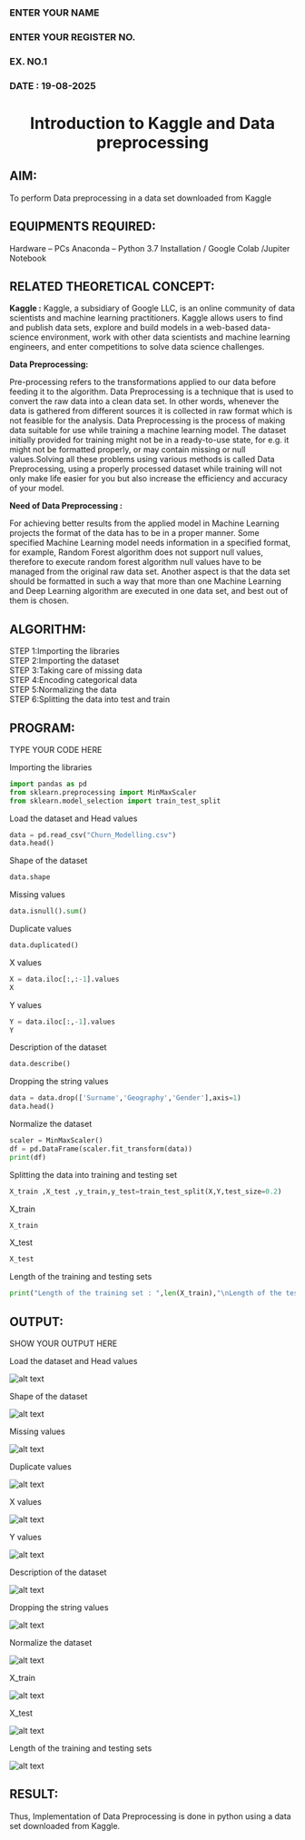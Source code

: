 <H3>ENTER YOUR NAME</H3>
<H3>ENTER YOUR REGISTER NO.</H3>
<H3>EX. NO.1</H3>
<H3>DATE : 19-08-2025</H3>
<H1 ALIGN =CENTER> Introduction to Kaggle and Data preprocessing</H1>

## AIM:

To perform Data preprocessing in a data set downloaded from Kaggle

## EQUIPMENTS REQUIRED:
Hardware – PCs
Anaconda – Python 3.7 Installation / Google Colab /Jupiter Notebook

## RELATED THEORETICAL CONCEPT:

**Kaggle :**
Kaggle, a subsidiary of Google LLC, is an online community of data scientists and machine learning practitioners. Kaggle allows users to find and publish data sets, explore and build models in a web-based data-science environment, work with other data scientists and machine learning engineers, and enter competitions to solve data science challenges.

**Data Preprocessing:**

Pre-processing refers to the transformations applied to our data before feeding it to the algorithm. Data Preprocessing is a technique that is used to convert the raw data into a clean data set. In other words, whenever the data is gathered from different sources it is collected in raw format which is not feasible for the analysis.
Data Preprocessing is the process of making data suitable for use while training a machine learning model. The dataset initially provided for training might not be in a ready-to-use state, for e.g. it might not be formatted properly, or may contain missing or null values.Solving all these problems using various methods is called Data Preprocessing, using a properly processed dataset while training will not only make life easier for you but also increase the efficiency and accuracy of your model.

**Need of Data Preprocessing :**

For achieving better results from the applied model in Machine Learning projects the format of the data has to be in a proper manner. Some specified Machine Learning model needs information in a specified format, for example, Random Forest algorithm does not support null values, therefore to execute random forest algorithm null values have to be managed from the original raw data set.
Another aspect is that the data set should be formatted in such a way that more than one Machine Learning and Deep Learning algorithm are executed in one data set, and best out of them is chosen.


## ALGORITHM:
STEP 1:Importing the libraries<BR>
STEP 2:Importing the dataset<BR>
STEP 3:Taking care of missing data<BR>
STEP 4:Encoding categorical data<BR>
STEP 5:Normalizing the data<BR>
STEP 6:Splitting the data into test and train<BR>

##  PROGRAM:
TYPE YOUR CODE HERE

Importing the libraries
```python
import pandas as pd
from sklearn.preprocessing import MinMaxScaler
from sklearn.model_selection import train_test_split
```

Load the dataset and Head values
```python
data = pd.read_csv("Churn_Modelling.csv")
data.head()
```

Shape of the dataset
```python
data.shape
```

Missing values
```python
data.isnull().sum()
```

Duplicate values
```python
data.duplicated()
```

X values
```python
X = data.iloc[:,:-1].values
X
```

Y values
```python
Y = data.iloc[:,-1].values
Y
```
Description of the dataset
```python
data.describe()
```

Dropping the string values
```python
data = data.drop(['Surname','Geography','Gender'],axis=1)
data.head()
```

Normalize the dataset
```python
scaler = MinMaxScaler()
df = pd.DataFrame(scaler.fit_transform(data))
print(df)
```

Splitting the data into training and testing set
```python
X_train ,X_test ,y_train,y_test=train_test_split(X,Y,test_size=0.2)
```

X_train
```python
X_train
```

X_test
```python
X_test
```

Length of the training and testing sets
```python
print("Length of the training set : ",len(X_train),"\nLength of the testing set : ",len(X_test))
```
## OUTPUT:
SHOW YOUR OUTPUT HERE

Load the dataset and Head values

![alt text](<screenshots/Screenshot 2025-08-19 225557.png>)

Shape of the dataset

![alt text](<screenshots/Screenshot 2025-08-19 225627.png>)

Missing values

![alt text](<screenshots/Screenshot 2025-08-19 225638.png>)

Duplicate values

![alt text](<screenshots/Screenshot 2025-08-19 225648.png>)

X values

![alt text](<screenshots/Screenshot 2025-08-19 225839.png>)

Y values

![alt text](<screenshots/Screenshot 2025-08-19 225847.png>)

Description of the dataset

![alt text](<screenshots/Screenshot 2025-08-19 225900.png>)

Dropping the string values

![alt text](<screenshots/Screenshot 2025-08-19 225913.png>)

Normalize the dataset

![alt text](<screenshots/Screenshot 2025-08-19 225924.png>)

X_train

![alt text](<screenshots/Screenshot 2025-08-19 231455.png>)

X_test

![alt text](<screenshots/Screenshot 2025-08-19 231501.png>)

Length of the training and testing sets

![alt text](<screenshots/Screenshot 2025-08-19 231508.png>)

## RESULT:
Thus, Implementation of Data Preprocessing is done in python  using a data set downloaded from Kaggle.



